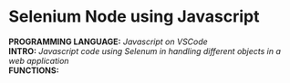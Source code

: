 # Selenium Node using Javascript
**PROGRAMMING LANGUAGE:** *Javascript on VSCode*<br />
**INTRO:** *Javascript code using Selenum in handling different objects in a web application*<br /> 
**FUNCTIONS:**<br />
  &nbsp;&nbsp;&nbsp;
<br />
